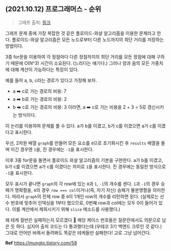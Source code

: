 ## (2021.10.12) 프로그래머스 - 순위

> 그래프
> 출처: [링크](https://programmers.co.kr/learn/courses/30/lessons/49191?language=javascript)

그래프 문제 중에 가장 복잡한 것 같은 플로이드-와샬 알고리즘을 이용한 문제라고 한다. 플로이드-와샬 알고리즘은 모든 노드로부터 다른 노드까지의 최단 거리를 저장하는 방법이다. 

3중 for문을 이용하여 각 정점마다 다른 정점까지의 최단 거리를 모든 정점에 대해 구하기 때문에 O(N^3) 시간이 소요된다. (느리다는 얘기다.) 그러나 양과 음의 모든 가중치에 대해 계산이 가능하다는 특징이 있다.

예를 들어 a, b, c라는 경로가 있다고 가정해 보자.
- a ➡️ c로 가는 경로의 비용: 7
- a ➡️ b로 가는 경로의 비용: 2
- b ➡️ c로 가는 경로의 비용: 3
이라면,
a ➡️ c로 가는 비용을 2 + 3 = 5로 갱신시키는 방식이다.

이 논리를 이용하여 문제를 풀 수 있다.
a가 b를 이겼고, b가 c를 이겼으면 a가 c를 이겼다고 표시한다.

우선, 2차원 배열 `graph`를 만들어 모든 요소를 `0`으로 초기화시킨 후 `results` 배열을 돌며 이긴 경우엔 `1`을, 진 경우에는 `-1`을 표시한다.

이후 3중 for문을 돌면서 플로이드 와샬 알고리즘의 기본을 구현한다. a가 b를 이겼고, b가 c를 이겼으면 a가 c를 이겼다는 의미로 `1`을 표시한다. 진 경우에는 동일한 방식으로 `-1`을 표시한다.

모두 표시가 끝나면 `graph`의 각 row에 있는 `0`과 `1`, `-1`의 개수를 센다. `1`과 `-1`의 경우 승패가 명확함을, `0`의 경우 `row === col`이거나(즉, 자기 자신) 승패가 불분명함을 의미한다. 따라서 `graph`의 전체 row 중 `0`이 1개인 row의 개수를 리턴하면 된다. (실제로는 선수 번호에 맞추어 인덱싱을 1부터 했으므로, 0번째 row과 col에는 모두 0이 들어가 있다. 이를 계산에서 제외시키기 위해 `slice` 메소드를 사용했다.)

왜 테케 절반은 실패하는지 모르겠다 🤷‍ 
해당 케이스 번호들은 질문란에서도 의문으로 남은 듯 하다. 심지어 출처 코드는 다 통과했다는데 (우테코 3기 백엔드 크루인 것 같다.) 그대로 언어만 바꿔서 돌려봐도 똑같은 테케들만 실패한다! 고로 그냥 넘어간다.

**Ref** <https://mungto.tistory.com/58>  
